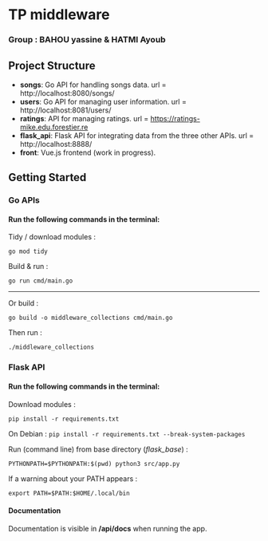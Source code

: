 # TP middleware 
### Group : BAHOU yassine & HATMI Ayoub
### 

## Project Structure

- **songs**: Go API for handling songs data.
  url = http://localhost:8080/songs/
- **users**: Go API for managing user information.
  url = http://localhost:8081/users/
- **ratings**: API for managing ratings.
  url = https://ratings-mike.edu.forestier.re
- **flask_api**: Flask API for integrating data from the three other APIs.
  url = http://localhost:8888/
- **front**: Vue.js frontend (work in progress).


## Getting Started

### Go APIs

#### Run the following commands in the terminal:
Tidy / download modules :
```
go mod tidy
```
Build & run :
```
go run cmd/main.go
```

---
Or build : 
```
go build -o middleware_collections cmd/main.go
```
Then run : 
```
./middleware_collections
```

### Flask API
#### Run the following commands in the terminal:

Download modules :
```
pip install -r requirements.txt
```
On Debian : `pip install -r requirements.txt --break-system-packages`  

Run (command line) from base directory (*flask_base*) :
```
PYTHONPATH=$PYTHONPATH:$(pwd) python3 src/app.py
```

If a warning about your PATH appears :  
```
export PATH=$PATH:$HOME/.local/bin
```

#### Documentation

Documentation is visible in **/api/docs** when running the app.

